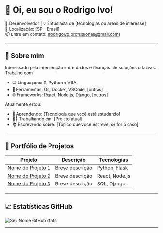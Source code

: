 # 👋 Oi, eu sou o Rodrigo Ivo!

🎯 Desenvolvedor | 💡 Entusiasta de [tecnologias ou áreas de interesse]  
📍 Localização: [SP - Brasil]  
📫 Entre em contato: [rodrigoivo.profissional@gmail.com]

---

## 🚀 Sobre mim

Interessado pela intersecção entre dados e finanças. de soluções criativas. Trabalho com:

- 💻 Linguagens: R, Python e VBA.
- 🔧 Ferramentas: Git, Docker, VSCode, [outras]
- 🌐 Frameworks: React, Node.js, Django, [outros]

Atualmente estou:

- 🧠 Aprendendo: [Tecnologia que você está estudando]
- 👨‍💻 Trabalhando em: [Projeto atual]
- 📚 Escrevendo sobre: [Tópico que você escreve, se for o caso]

---

## 🧰 Portfólio de Projetos

| Projeto | Descrição | Tecnologias |
|--------|-----------|-------------|
| [Nome do Projeto 1](link-do-repo) | Breve descrição | Python, Flask |
| [Nome do Projeto 2](link-do-repo) | Breve descrição | React, Node.js |
| [Nome do Projeto 3](link-do-repo) | Breve descrição | SQL, Django |

---

## 📈 Estatísticas GitHub

![Seu Nome GitHub stats](https://github-readme-stats.vercel.app/api?username=seu-usuario&show_icons=true&theme=default)

---

